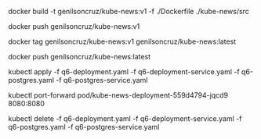 docker build -t genilsoncruz/kube-news:v1 -f ./Dockerfile ./kube-news/src

docker push genilsoncruz/kube-news:v1

docker tag genilsoncruz/kube-news:v1 genilsoncruz/kube-news:latest

docker push genilsoncruz/kube-news:latest

kubectl apply -f q6-deployment.yaml -f q6-deployment-service.yaml -f q6-postgres.yaml -f q6-postgres-service.yaml

kubectl port-forward pod/kube-news-deployment-559d4794-jqcd9 8080:8080

kubectl delete -f q6-deployment.yaml -f q6-deployment-service.yaml -f q6-postgres.yaml -f q6-postgres-service.yaml
